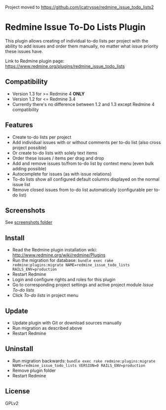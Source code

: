 Project moved to https://github.com/jcatrysse/redmine_issue_todo_lists2

# Redmine Issue To-Do Lists Plugin

This plugin allows creating of individual to-do lists per project with the ability to add issues and order them manually, no matter what issue priority these issues have.

Link to Redmine plugin page: https://www.redmine.org/plugins/redmine_issue_todo_lists

## Compatibility

* Version 1.3 for >= Redmine 4 **ONLY**
* Version 1.2 for <= Redmine 3.4
* Currently there's no difference between 1.2 and 1.3 except Redmine 4 compatibility

## Features

* Create to-do lists per project
* Add individual issues with or without comments per to-do list (also cross project possible)
* Or create to-do lists with solely text items
* Order these issues / items per drag and drop
* Add and remove issues to/from to-do list by context menu (even bulk adding possible)
* Autocomplete for issues (as with issue relations)
* To-do lists show all configured default columns displayed on the normal issue list
* Remove closed issues from to-do list automatically (configurable per to-do list)

## Screenshots

See [screenshots folder](https://github.com/canidas/redmine_issue_todo_lists/tree/master/screenshots)

## Install

* Read the Redmine plugin installation wiki: http://www.redmine.org/wiki/redmine/Plugins
* Run the migration for database: `bundle exec rake redmine:plugins:migrate NAME=redmine_issue_todo_lists RAILS_ENV=production`
* Restart Redmine
* Login and configure rights and roles for this plugin
* Go to corresponding project settings and active project module *Issue To-do lists*
* Click *To-do lists* in project menu

## Update

* Update plugin with Git or download sources manually
* Run migration as described above
* Restart Redmine

## Uninstall

* Run migration backwards: `bundle exec rake redmine:plugins:migrate NAME=redmine_issue_todo_lists VERSION=0 RAILS_ENV=production`
* Remove plugin folder
* Restart Redmine

## License

GPLv2
